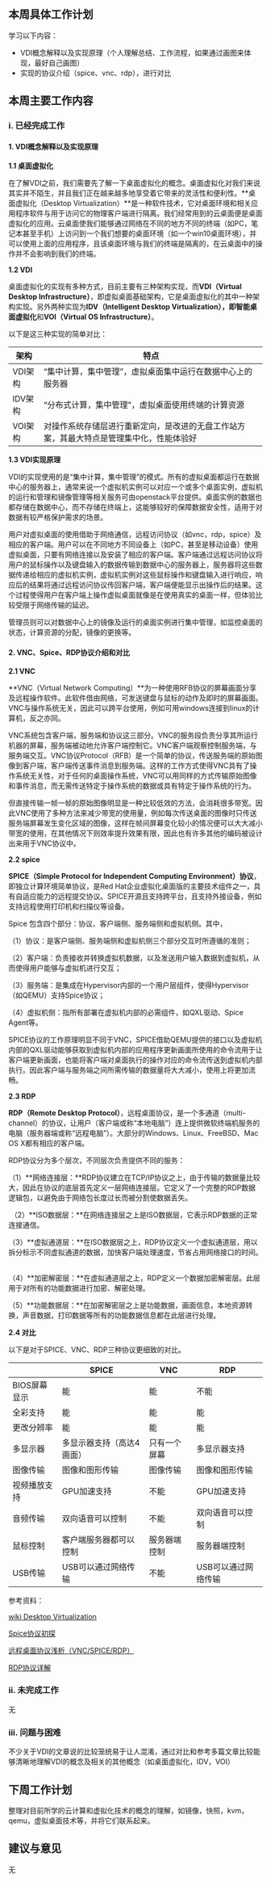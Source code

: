 ## 本周具体工作计划

学习以下内容：

- VDI概念解释以及实现原理（个人理解总结、工作流程，如果通过画图来体现，最好自己画图）
- 实现的协议介绍（spice、vnc、rdp），进行对比



## 本周主要工作内容

### i. 已经完成工作

#### 1. VDI概念解释以及实现原理

**1.1 桌面虚拟化**

在了解VDI之前，我们需要先了解一下桌面虚拟化的概念。桌面虚拟化对我们来说其实并不陌生，并且我们正在越来越多地享受着它带来的灵活性和便利性。**桌面虚拟化（Desktop Virtualization）**是一种软件技术，它对桌面环境和相关应用程序软件与用于访问它的物理客户端进行隔离。我们经常用到的云桌面便是桌面虚拟化的应用。云桌面使我们能够通过网络在不同的地方不同的终端（如PC，笔记本甚至手机）上访问到一个我们想要的桌面环境（如一个win10桌面环境），并可以使用上面的应用程序，且该桌面环境与我们的终端是隔离的，在云桌面中的操作并不会影响到我们的终端。

**1.2 VDI**

桌面虚拟化的实现有多种方式，目前主要有三种架构实现，而**VDI（Virtual Desktop Infrastructure）**，即虚拟桌面基础架构，它是桌面虚拟化的其中一种架构实现。另外两种实现为**IDV（Intelligent Desktop Virtualization），即智能桌面虚拟化**和**VOI（Virtual OS Infrastructure）**。

以下是这三种实现的简单对比：

| 架构    | 特点                                                         |
| ------- | ------------------------------------------------------------ |
| VDI架构 | “集中计算，集中管理”，虚拟桌面集中运行在数据中心上的服务器   |
| IDV架构 | “分布式计算，集中管理”，虚拟桌面使用终端的计算资源           |
| VOI架构 | 对操作系统存储层进行重新定向，是改进的无盘工作站方案，其最大特点是管理集中化，性能体验好 |



**1.3 VDI实现原理**

VDI的实现使用的是“集中计算，集中管理”的模式。所有的虚拟桌面都运行在数据中心的服务器上，通常来说一个虚拟机实例可以对应一个或多个桌面实例，虚拟机的运行和管理和镜像管理等相关服务可由openstack平台提供。桌面实例的数据也都存储在数据中心，而不存储在终端上，这能够较好的保障数据安全性，适用于对数据有较严格保护需求的场景。

用户对虚拟桌面的使用借助于网络通信，远程访问协议（如vnc，rdp，spice）及相应的客户端。用户可以在不同地方不同设备上（如PC，甚至是移动设备）使用虚拟桌面，只要有网络连接以及安装了相应的客户端。客户端通过远程访问协议将用户的鼠标操作以及键盘输入的数据传输到数据中心的服务器上，服务器将这些数据传递给相应的虚拟机实例，虚拟机实例对这些鼠标操作和键盘输入进行响应，响应后的结果将通过远程访问协议传回客户端，客户端便能显示出操作后的结果。这个过程使得用户在客户端上操作虚拟桌面就像是在使用真实的桌面一样，但体验比较受限于网络传输的延迟。  

管理员则可以对数据中心上的镜像及运行的桌面实例进行集中管理，如监控桌面的状态，计算资源的分配，镜像的更换等。



#### 2. VNC、Spice、RDP协议介绍和对比

**2.1 VNC**

**VNC（Virtual Network Computing）**为一种使用RFB协议的屏幕画面分享及远程操作软件。此软件借由网络，可发送键盘与鼠标的动作及即时的屏幕画面。 VNC与操作系统无关，因此可以跨平台使用，例如可用windows连接到linux的计算机，反之亦同。

VNC系统包含客户端，服务端和协议这三部分。VNC的服务段负责分享其所运行机器的屏幕，服务端被动地允许客户端控制它。VNC客户端观察控制服务端，与服务端交互。VNC协议Protocol（RFB）是一个简单的协议，传送服务端的原始图像到客户端，客户端传送事件消息到服务端。这样的工作方式使得VNC具有了操作系统无关性，对于任何的桌面操作系统，VNC可以用同样的方式传输原始图像和事件消息，而无需传送特定于操作系统的数据或具有特定于操作系统的行为。

但直接传输一帧一帧的原始图像明显是一种比较低效的方法，会消耗很多带宽。因此VNC使用了多种方法来减少带宽的使用量，例如每次传送桌面的图像时只传送服务端屏幕发生变化区域的图像，这样在帧间屏幕变化较小的情况便可以大大减小带宽的使用，在其他情况下则效率提升效果有限，因此也有许多其他的编码被设计出来用于VNC协议中。



**2.2 spice**

**SPICE（Simple Protocol for Independent Computing Environment）协议**，即独立计算环境简单协议，是Red Hat企业虚拟化桌面版的主要技术组件之一，具有自适应能力的远程提交协议。SPICE开源且支持跨平台，且支持外接设备，例如支持远程使用打印机和扫描仪等设备。

Spice 包含四个部分：协议、客户端侧、服务端侧和虚拟机侧。其中，

（1）协议：是客户端侧、服务端侧和虚拟机侧三个部分交互时所遵循的准则；

（2）客户端：负责接收并转换虚拟机数据，以及发送用户输入数据到虚拟机，从而使得用户能够与虚拟机进行交互；

（3）服务端：是集成在Hypervisor内部的一个用户层组件，使得Hypervisor（如QEMU）支持Spice协议；

（4）虚拟机侧：指所有部署在虚拟机内部的必需组件，如QXL驱动、Spice Agent等。

SPICE协议的工作原理明显不同于VNC，SPICE借助QEMU提供的接口以及虚拟机内部的QXL驱动能够获取到虚拟机内部的应用程序更新画面所使用的命令流用于让客户端更新画面，也能将客户端对桌面执行的操作对应的命令流传送到虚拟机内部执行。因此客户端与服务端之间所需传输的数据量将大大减小，使用上将更加流畅。



**2.3 RDP**

**RDP（Remote Desktop Protocol）**，远程桌面协议，是一个多通道（multi-channel）的协议，让用户（客户端或称“本地电脑”）连上提供微软终端机服务的电脑（服务器端或称“远程电脑”）。大部分的Windows、Linux、FreeBSD、Mac OS X都有相应的客户端。

RDP协议分为多个层次，不同层次负责提供不同的服务： 

（1）**网络连接层：**RDP协议建立在TCP/IP协议之上，由于传输的数据量比较大，因此在协议的底层首先定义一层网络连接层。它定义了一个完整的RDP数据逻辑包，以避免由于网络包长度过长而被分割使数据丢失。     

 （2）**ISO数据层：**在网络连接层之上是ISO数据层，它表示RDP数据的正常连接通信。      

（3）**虚拟通道层：**在ISO数据层之上，RDP协议定义一个虚拟通道层，用以拆分标示不同虚拟通道的数据，加快客户端处理速度，节省占用网络接口的时间。      

（4）**加密解密层：**在虚拟通道层之上，RDP定义一个数据加密解密层。此层用于对所有的功能数据进行加密、解密处理。      

（5）**功能数据层：**在加密解密层之上是功能数据，画面信息，本地资源转换，声音数据，打印数据等所有的功能数据信息都在此层进行处理。



**2.4 对比**

以下是对于SPICE、VNC、RDP三种协议更细致的对比。

|              | SPICE                     | VNC          | RDP                 |
| ------------ | ------------------------- | ------------ | ------------------- |
| BIOS屏幕显示 | 能                        | 能           | 不能                |
| 全彩支持     | 能                        | 能           | 能                  |
| 更改分辨率   | 能                        | 能           | 能                  |
| 多显示器     | 多显示器支持（高达4画面） | 只有一个屏幕 | 多显示器支持        |
| 图像传输     | 图像和图形传输            | 图像传输     | 图像和图形传输      |
| 视频播放支持 | GPU加速支持               | 不能         | GPU加速支持         |
| 音频传输     | 双向语音可以控制          | 不能         | 双向语音可以控制    |
| 鼠标控制     | 客户端服务器都可以控制    | 服务器端控制 | 服务器端控制        |
| USB传输      | USB可以通过网络传输       | 不能         | USB可以通过网络传输 |



参考资料：

[wiki Desktop Virtualization](<https://en.wikipedia.org/wiki/Desktop_virtualization#System_architectures> )

[Spice协议初探](<https://zhuanlan.zhihu.com/p/31683928> )

[远程桌面协议浅析（VNC/SPICE/RDP）](<https://blog.csdn.net/wait_for_taht_day5/article/details/51396823> )

[RDP协议详解](<https://blog.csdn.net/songshiMVP1/article/details/46441929> )



### ii. 未完成工作

无



### iii. 问题与困难

不少关于VDI的文章说的比较笼统易于让人混淆，通过对比和参考多篇文章比较能够清晰地理解VDI的概念及相关的其他概念（如桌面虚拟化，IDV，VOI）



## 下周工作计划

整理对目前所学的云计算和虚拟化技术的概念的理解，如镜像，快照，kvm，qemu，虚拟桌面技术等，并将它们联系起来。



## 建议与意见

无